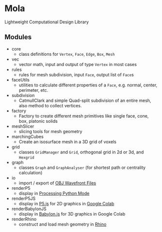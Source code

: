 # Mola
Lightweight Computational Design Library

## Modules
- core
  - class definitions for `Vertex`, `Face`, `Edge`, `Box`, `Mesh`
- vec
  - vector math, input and output of type `Vertex` in most cases
- rules
  - rules for mesh subdivision, input `Face`, output list of `Face`s
- faceUtils
  - utilities to calculate different properties of a `Face`, e.g. normal, center, perimeter, etc.
- subdivision
  - CatmullClark and simple Quad-split subdivision of an entire mesh, also method to collect vertices.
- factory
  - Factory to create different mesh primitives like single face, cone, box, platonic solids
- meshSlicer
  - slicing tools for mesh geometry
- marchingCubes
  - Create an isosurface mesh in a 3D grid of voxels
- grid
  - classes `GridManager` and `Grid`, orthogonal grid in 2d or 3d, and `Hexgrid`
- graph
  - classes `Graph` and `GraphAnalyser` (for shortest path or centrality calculation)
- io
  - import / export of [OBJ Wavefront Files](https://en.wikipedia.org/wiki/Wavefront_.obj_file)
- renderP5
  - display in [Processing Python Mode](https://py.processing.org)
- renderP5JS
  - display in [P5.js](http://p5js.org) for 2D graphics in [Google Colab](https://colab.research.google.com/notebooks/welcome.ipynb#recent=true)
- renderBabylonJS
  - display in [Babylon.js](https://www.babylonjs.com) for 3D graphics in Google Colab
- renderRhino
  - construct and load mesh geometry in [Rhino](https://www.rhino3d.com)
